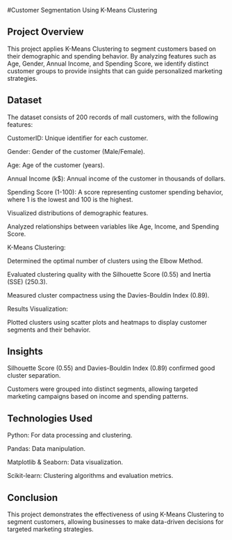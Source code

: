 #Customer Segmentation Using K-Means Clustering
## Project Overview
This project applies K-Means Clustering to segment customers based on their demographic and spending behavior. By analyzing features such as Age, Gender, Annual Income, and Spending Score, we identify distinct customer groups to provide insights that can guide personalized marketing strategies.

## Dataset
The dataset consists of 200 records of mall customers, with the following features:

CustomerID: Unique identifier for each customer.

Gender: Gender of the customer (Male/Female).

Age: Age of the customer (years).

Annual Income (k$): Annual income of the customer in thousands of dollars.

Spending Score (1-100): A score representing customer spending behavior, where 1 is the lowest and 100 is the highest.


Visualized distributions of demographic features.

Analyzed relationships between variables like Age, Income, and Spending Score.


K-Means Clustering:


Determined the optimal number of clusters using the Elbow Method.

Evaluated clustering quality with the Silhouette Score (0.55) and Inertia (SSE) (250.3).

Measured cluster compactness using the Davies-Bouldin Index (0.89).

Results Visualization:

Plotted clusters using scatter plots and heatmaps to display customer segments and their behavior.

## Insights
Silhouette Score (0.55) and Davies-Bouldin Index (0.89) confirmed good cluster separation.

Customers were grouped into distinct segments, allowing targeted marketing campaigns based on income and spending patterns.

## Technologies Used
Python: For data processing and clustering.

Pandas: Data manipulation.

Matplotlib & Seaborn: Data visualization.

Scikit-learn: Clustering algorithms and evaluation metrics.


## Conclusion

This project demonstrates the effectiveness of using K-Means Clustering to segment customers, allowing businesses to make data-driven decisions for targeted marketing strategies.

